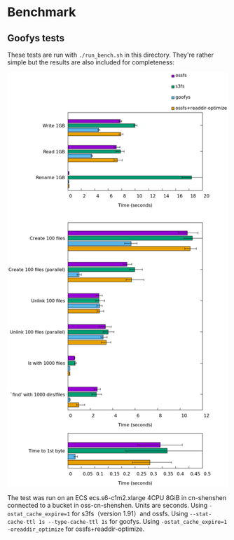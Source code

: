 # Benchmark

## Goofys tests

These tests are run with `./run_bench.sh` in this directory. They're rather simple but the results are also included for completeness:

![benchmark results](bench.png?raw=true "Benchmark Results")

The test was run on an ECS ecs.s6-c1m2.xlarge 4CPU 8GiB in cn-shenshen connected to a bucket in oss-cn-shenshen. Units are seconds.
Using `-ostat_cache_expire=1` for s3fs（version 1.91）and ossfs.
Using `--stat-cache-ttl 1s --type-cache-ttl 1s` for goofys.
Using `-ostat_cache_expire=1 -oreaddir_optimize` for ossfs+readdir-optimize.
